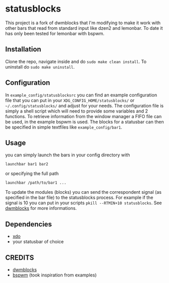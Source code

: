 # statusblocks
This project is a fork of dwmblocks that I'm modifying to make it work
with other bars that read from standard input like dzen2 and lemonbar.
To date it has only been tested for lemonbar with bspwm.

## Installation

Clone the repo, navigate inside and do `sudo make clean install`.
To uninstall do `sudo make uninstall`.

## Configuration
In `example_config/statusblocksrc` you can find an example configuration file that
you can put in your `XDG_CONFIG_HOME/statusblocks/` or
`~/.config/statusblocks/` and adjust for your needs.
The configuration file is simply a shell script which will need to provide some
variables and 2 functions.
To retrieve information from the window manager a FIFO file can be used, in the
example bspwm is used.
The blocks for a statusbar can then be specified in simple textfiles like
`example_config/bar1`.

## Usage
you can simply launch the bars in your config directory with

```
launchbar bar1 bar2
```

or specifying the full path

```
launchbar /path/to/bar1 ...
```

To update the modules (blocks) you can send the correspondent signal (as
specified in the bar file) to the statusblocks process.
For example if the signal is 10 you can put in your scripts `pkill --RTMIN+10
statusblocks`.
See [dwmblocks](https://github.com/torrinfail/dwmblocks) for more informations.

## Dependencies
+ [xdo](https://github.com/baskerville/xdo)
+ your statusbar of choice

## CREDITS
+ [dwmblocks](https://github.com/torrinfail/dwmblocks)
+ [bspwm](https://github.com/baskerville/bspwm) (took inspiration from
  examples)
